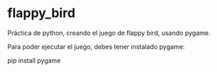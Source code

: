 # flappy_bird
Práctica de python, creando el juego de flappy bird, usando pygame.

Para poder ejecutar el juego, debes tener instalado pygame:

pip install pygame

